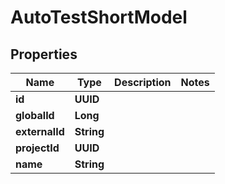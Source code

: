 

# AutoTestShortModel


## Properties

| Name | Type | Description | Notes |
|------------ | ------------- | ------------- | -------------|
|**id** | **UUID** |  |  |
|**globalId** | **Long** |  |  |
|**externalId** | **String** |  |  |
|**projectId** | **UUID** |  |  |
|**name** | **String** |  |  |



